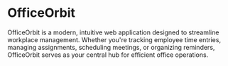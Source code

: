 # OfficeOrbit
OfficeOrbit is a modern, intuitive web application designed to streamline workplace management. Whether you're tracking employee time entries, managing assignments, scheduling meetings, or organizing reminders, OfficeOrbit serves as your central hub for efficient office operations.
